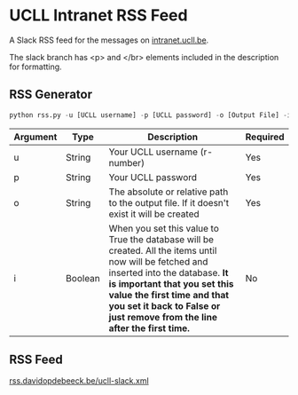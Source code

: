 # UCLL Intranet RSS Feed
A Slack RSS feed for the messages on [intranet.ucll.be](https://intranet.ucll.be).

The slack branch has &lt;p&gt; and &lt;/br&gt; elements included in the description for formatting.

## RSS Generator
```python
python rss.py -u [UCLL username] -p [UCLL password] -o [Output File] -i [Initialise database]
```

| Argument  | Type |  Description | Required |
| ------------- | ------------- | ------------- | ------------- |
| u  | String  | Your UCLL username (r-number)  | Yes  |
| p  | String  | Your UCLL password  | Yes  |
| o  | String  | The absolute or relative path to the output file. If it doesn't exist it will be created  | Yes  |
| i  | Boolean  | When you set this value to True the database will be created. All the items until now will be fetched and inserted into the database. **It is important that you set this value the first time and that you set it back to False or just remove from the line after the first time.**  | No  |

## RSS Feed
[rss.davidopdebeeck.be/ucll-slack.xml](http://rss.davidopdebeeck.be/ucll-slack.xml)